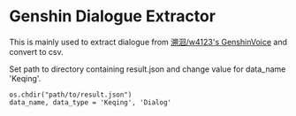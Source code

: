 # Genshin Dialogue Extractor

This is mainly used to extract dialogue from <a href="https://github.com/w4123/GenshinVoice">溯洄/w4123's GenshinVoice</a> and convert to csv.  

Set path to directory containing result.json and change value for data_name 'Keqing'.  

    os.chdir("path/to/result.json")
    data_name, data_type = 'Keqing', 'Dialog'